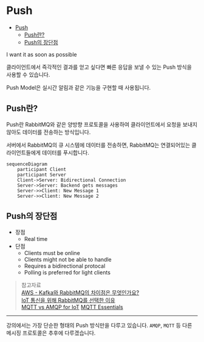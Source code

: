 # Push

- [Push](#push)
  - [Push란?](#push란)
  - [Push의 장단점](#push의-장단점)

I want it as soon as possible

클라이언트에서 즉각적인 결과를 얻고 싶다면 빠른 응답을 보낼 수 있는 Push 방식을 사용할 수 있습니다.

Push Model은 실시간 알림과 같은 기능을 구현할 때 사용됩니다.

## Push란?

Push란 RabbitMQ와 같은 양방향 프로토콜을 사용하여 클라이언트에서 요청을 보내지 않아도 데이터를 전송하는 방식입니다.

서버에서 RabbitMQ의 큐 시스템에 데이터를 전송하면, RabbitMQ는 연결되어있는 클라이언트들에게 데이터를 푸시합니다.

```mermaid
sequenceDiagram
    participant Client
    participant Server
    Client->Server: Bidirectional Connection
    Server->Server: Backend gets messages
    Server->>Client: New Message 1
    Server->>Client: New Message 2
```

## Push의 장단점

* 장점
  * Real time
* 단점
  * Clients must be online
  * Clients might not be able to handle
  * Requires a bidirectional protocal
  * Polling is preferred for light clients

> 참고자료  
> [AWS - Kafka와 RabbitMQ의 차이점은 무엇인가요?](https://aws.amazon.com/ko/compare/the-difference-between-rabbitmq-and-kafka/)  
> [IoT 통신을 위해 RabbitMQ를 선택한 이유](https://mahns.oopy.io/dev/1)  
> [MQTT vs AMQP for IoT](https://www.hivemq.com/article/mqtt-vs-amqp-for-iot/)
> [MQTT Essentials](https://www.youtube.com/playlist?list=PLRkdoPznE1EMXLW6XoYLGd4uUaB6wB0wd)

<hr>

강의에서는 가장 단순한 형태의 Push 방식만을 다루고 있습니다. `AMQP`, `MQTT` 등 다른 메시징 프로토콜은 추후에 다루겠습니다.